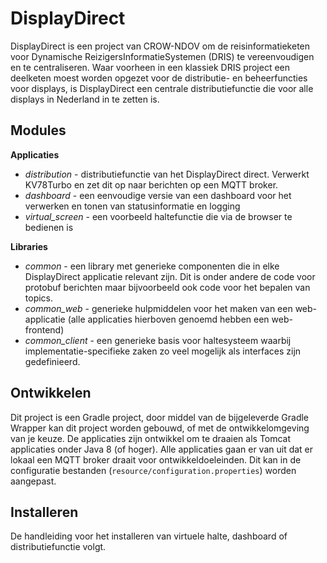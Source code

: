 DisplayDirect
=============

DisplayDirect is een project van CROW-NDOV om de reisinformatieketen voor Dynamische ReizigersInformatieSystemen (DRIS) te vereenvoudigen en te centraliseren. Waar voorheen in een klassiek DRIS project een deelketen moest worden opgezet voor de distributie- en beheerfuncties voor displays, is DisplayDirect een centrale distributiefunctie die voor alle displays in Nederland in te zetten is. 


Modules
--------
**Applicaties**
- *distribution* - distributiefunctie van het DisplayDirect direct. Verwerkt KV78Turbo en zet dit op naar berichten op een MQTT broker.
- *dashboard* - een eenvoudige versie van een dashboard voor het verwerken en tonen van statusinformatie en logging
- *virtual_screen* - een voorbeeld haltefunctie die via de browser te bedienen is

**Libraries**
- *common* - een library met generieke componenten die in elke DisplayDirect applicatie relevant zijn. Dit is onder andere de code voor protobuf berichten maar bijvoorbeeld ook code voor het bepalen van topics.
- *common_web* - generieke hulpmiddelen voor het maken van een web-applicatie (alle applicaties hierboven genoemd hebben een web-frontend)
- *common_client* - een generieke basis voor haltesysteem waarbij implementatie-specifieke zaken zo veel mogelijk als interfaces zijn gedefinieerd.

Ontwikkelen
----------
Dit project is een Gradle project, door middel van de bijgeleverde Gradle Wrapper kan dit project worden gebouwd, of met de ontwikkelomgeving van je keuze. 
De applicaties zijn ontwikkel om te draaien als Tomcat applicaties onder Java 8 (of hoger).
Alle applicaties gaan er van uit dat er lokaal een MQTT broker draait voor ontwikkeldoeleinden. Dit kan in de configuratie bestanden (```resource/configuration.properties```) worden aangepast. 

Installeren
----------
De handleiding voor het installeren van virtuele halte, dashboard of distributiefunctie volgt.